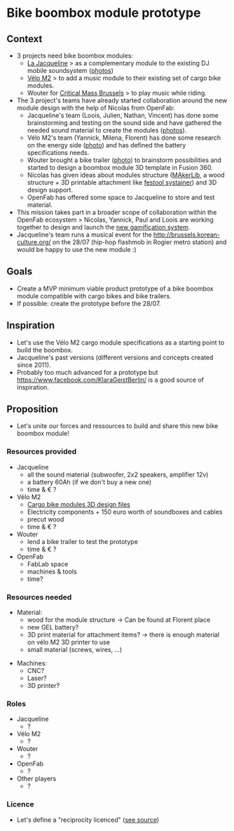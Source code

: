 # Bike boombox module prototype

## Context  
* 3 projects need bike boombox modules: 
  - [La Jacqueline](https://opencollective.com/lajacqueline) > as a complementary module to the existing DJ mobile soundsystem ([photos](https://photos.google.com/share/AF1QipPXGq4Ak3LUeM-ViqDInZTV_ve4LSlGMr1usyDhei923m0QT_WMv2R_SVe6JdMOdQ/photo/AF1QipM3Ln6nDdZqV9RdNM9piAoFOTTNaPk06acOgbdU?key=UzBjdU1OQ05LeGlHaW93LUp3RlVPN2puVkQ1UmRB))
  - [Vélo M2](https://www.facebook.com/velom2/) > to add a music module to their existing set of cargo bike modules.   
  - Wouter for [Critical Mass Brussels](https://www.facebook.com/criticalmassbrussels/) > to play music while riding. 
* The 3 project's teams have already started collaboration around the new module design with the help of Nicolas from OpenFab: 
  - Jacqueline's team (Loois, Julien, Nathan, Vincent) has done some brainstorming and testing on the sound side and have gathered the needed sound material to create the modules ([photos](https://photos.google.com/share/AF1QipPXGq4Ak3LUeM-ViqDInZTV_ve4LSlGMr1usyDhei923m0QT_WMv2R_SVe6JdMOdQ?key=UzBjdU1OQ05LeGlHaW93LUp3RlVPN2puVkQ1UmRB)). 
  - Vélo M2's team (Yannick, Milena, Florent) has done some research on the energy side ([photo](https://photos.google.com/share/AF1QipPXGq4Ak3LUeM-ViqDInZTV_ve4LSlGMr1usyDhei923m0QT_WMv2R_SVe6JdMOdQ/photo/AF1QipMfBRzbWMcqyBqVsZ91w_TPfwldFnxw4ifmVWwM?key=UzBjdU1OQ05LeGlHaW93LUp3RlVPN2puVkQ1UmRB)) and has defined the battery specifications needs.
  - Wouter brought a bike trailer ([photo](https://photos.google.com/share/AF1QipPXGq4Ak3LUeM-ViqDInZTV_ve4LSlGMr1usyDhei923m0QT_WMv2R_SVe6JdMOdQ/photo/AF1QipMvnlHKvSbSywnpYHIuSAkypZZTcroVxINWYGbk?key=UzBjdU1OQ05LeGlHaW93LUp3RlVPN2puVkQ1UmRB)) to brainstorm possibilities and started to design a boombox module 3D template in Fusion 360. 
  - Nicolas has given ideas about modules structure ([MAkerLib](https://github.com/openfab-lab/openfab/blob/master/2repo/Gamification/Missions/maker-library.md), a wood structure + 3D printable attachment like [festool systainer](https://www.thingiverse.com/thing:2339685)) and 3D design support. 
  - OpenFab has offered some space to Jacqueline to store and test material. 
* This mission takes part in a broader scope of collaboration within the OpenFab ecosystem > Nicolas, Yannick, Paul and Loois are working together to design and launch the [new gamification system](). 
* Jacqueline's team runs a musical event for the http://brussels.korean-culture.org/ on the 28/07 (hip-hop flashmob in Rogier metro station) and would be happy to use the new module :) 
 
## Goals
* Create a MVP minimum viable product prototype of a bike boombox module compatible with cargo bikes and bike trailers. 
* If possible: create the prototype before the 28/07.  

## Inspiration  
* Let's use the Vélo M2 cargo module specifications as a starting point to build the boombox. 
* Jacqueline's past versions (different versions and concepts created since 2011). 
* Probably too much advanced for a prototype but https://www.facebook.com/KlaraGeistBerlin/ is a good source of inspiration.  

## Proposition  
* Let's unite our forces and ressources to build and share this new bike boombox module! 

### Resources provided
* Jacqueline 
  - all the sound material (subwoofer, 2x2 speakers, amplifier 12v) 
  - a battery 60Ah (if we don't buy a new one) 
  - time & € ?
* Vélo M2
  - [Cargo bike modules 3D design files](https://www.instructables.com/id/Basic-Multi-Modular-Frames-for-Cargo-Bikes-Stackab/)  
  - Electricity components + 150 euro worth of soundboxes and cables
  - precut wood 
  - time & € ?
* Wouter 
  - lend a bike trailer to test the prototype
  - time & € ?
* OpenFab
  - FabLab space 
  - machines & tools 
  - time? 

### Resources needed 
* Material: 
  - wood for the module structure -> Can be found at Florent place
  - new GEL battery? 
  - 3D print material for attachment items? -> there is enough material on vélo M2 3D printer to use
  - small material (screws, wires, ...) 
- Machines: 
  - CNC? 
  - Laser? 
  - 3D printer?

### Roles 
* Jacqueline 
  - ?
* Vélo M2
  - ?
* Wouter 
  - ?
* OpenFab
  - ? 
* Other players
  - ? 

### Licence 
* Let's define a "reciprocity licenced" ([see source](http://wiki.lafabriquedesmobilites.fr/wiki/Communs/Les_licences_%C3%A0_utiliser_pour_prot%C3%A9ger_les_communs#Cr.C3.A9ation_d.27une_licence_Fabrique_des_Mobilit.C3.A9s))

